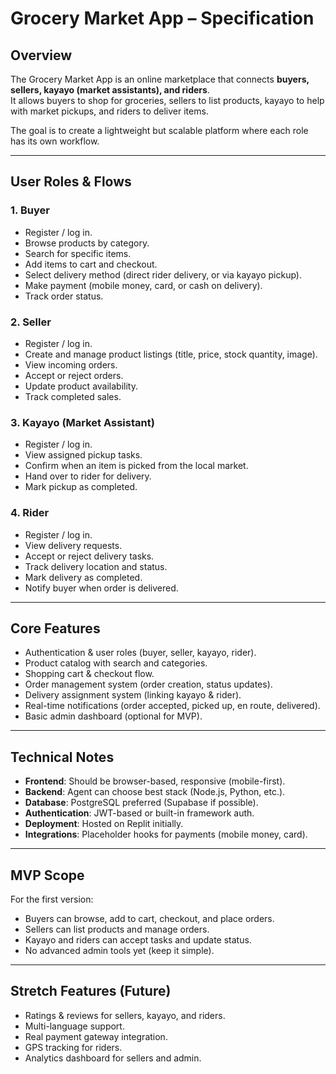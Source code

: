 # Grocery Market App – Specification

## Overview
The Grocery Market App is an online marketplace that connects **buyers, sellers, kayayo (market assistants), and riders**.  
It allows buyers to shop for groceries, sellers to list products, kayayo to help with market pickups, and riders to deliver items.  

The goal is to create a lightweight but scalable platform where each role has its own workflow.

---

## User Roles & Flows

### 1. Buyer
- Register / log in.
- Browse products by category.
- Search for specific items.
- Add items to cart and checkout.
- Select delivery method (direct rider delivery, or via kayayo pickup).
- Make payment (mobile money, card, or cash on delivery).
- Track order status.

### 2. Seller
- Register / log in.
- Create and manage product listings (title, price, stock quantity, image).
- View incoming orders.
- Accept or reject orders.
- Update product availability.
- Track completed sales.

### 3. Kayayo (Market Assistant)
- Register / log in.
- View assigned pickup tasks.
- Confirm when an item is picked from the local market.
- Hand over to rider for delivery.
- Mark pickup as completed.

### 4. Rider
- Register / log in.
- View delivery requests.
- Accept or reject delivery tasks.
- Track delivery location and status.
- Mark delivery as completed.
- Notify buyer when order is delivered.

---

## Core Features
- Authentication & user roles (buyer, seller, kayayo, rider).
- Product catalog with search and categories.
- Shopping cart & checkout flow.
- Order management system (order creation, status updates).
- Delivery assignment system (linking kayayo & rider).
- Real-time notifications (order accepted, picked up, en route, delivered).
- Basic admin dashboard (optional for MVP).

---

## Technical Notes
- **Frontend**: Should be browser-based, responsive (mobile-first).
- **Backend**: Agent can choose best stack (Node.js, Python, etc.).
- **Database**: PostgreSQL preferred (Supabase if possible).
- **Authentication**: JWT-based or built-in framework auth.
- **Deployment**: Hosted on Replit initially.
- **Integrations**: Placeholder hooks for payments (mobile money, card).

---

## MVP Scope
For the first version:
- Buyers can browse, add to cart, checkout, and place orders.
- Sellers can list products and manage orders.
- Kayayo and riders can accept tasks and update status.
- No advanced admin tools yet (keep it simple).

---

## Stretch Features (Future)
- Ratings & reviews for sellers, kayayo, and riders.
- Multi-language support.
- Real payment gateway integration.
- GPS tracking for riders.
- Analytics dashboard for sellers and admin.
